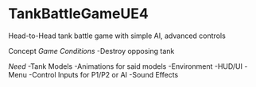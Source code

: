 # TankBattleGameUE4
Head-to-Head tank battle game with simple AI, advanced controls

Concept
*Game Conditions*
  -Destroy opposing tank
  
*Need*
  -Tank Models
  -Animations for said models
  -Environment
  -HUD/UI
  -Menu
  -Control Inputs for P1/P2 or AI
  -Sound Effects
